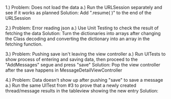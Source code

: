1.) Problem: Does not load the data
a.) Run the URLSession separately and see if it works as planned
Solution: Add ".resume( )" to the end of the URLSession

2.) Problem: Error reading json
a.) Use Unit Testing to check the result of fetching the data
Solution: Turn the dictionaries into arrays after changing the Class decoding and converting the dictionary into an array in the fetching function.

3.) Problem: Pushing save isn't leaving the view controller
a.) Run UITests to show process of entering and saving data, then proceed to the "AddMessages" segue and press "save"
Solution: Pop the view controller after the save happens in MessageDetailViewController

4.) Problem: Data doesn't show up after pushing "save" to save a message
a.) Run the same UITest from #3 to prove that a newly created thread/message results in the tableview showing the new entry
Solution: 

